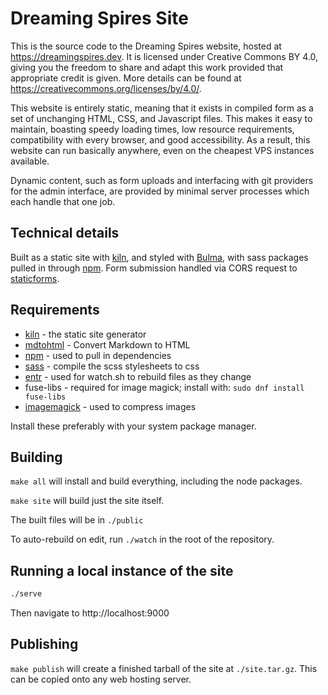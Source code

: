 # Dreaming Spires Site

This is the source code to the Dreaming Spires website, hosted at https://dreamingspires.dev.  It is licensed under Creative Commons BY 4.0, giving you the freedom to share and adapt this work provided that appropriate credit is given.
More details can be found at https://creativecommons.org/licenses/by/4.0/.

This website is entirely static, meaning that it exists in compiled form as a set of unchanging HTML, CSS, and Javascript files.
This makes it easy to maintain, boasting speedy loading times, low resource requirements, compatibility with every browser, and good accessibility.
As a result, this website can run basically anywhere, even on the cheapest VPS instances available.

Dynamic content, such as form uploads and interfacing with git providers for the admin interface, are provided by minimal server processes which each handle that one job.

## Technical details

Built as a static site with [kiln](https://sr.ht/~adnano/kiln/), and styled with [Bulma](https://bulma.io/), with sass packages pulled in through [npm](https://www.npmjs.com/).
Form submission handled via CORS request to [staticforms](https://github.com/dreamingspires/staticforms).

## Requirements

* [kiln](https://sr.ht/~adnano/kiln/) - the static site generator
* [mdtohtml](https://git.sr.ht/~adnano/mdtohtml) - Convert Markdown to HTML
* [npm](https://www.npmjs.com/) - used to pull in dependencies
* [sass](https://sass-lang.com/) - compile the scss stylesheets to css
* [entr](https://eradman.com/entrproject/) - used for watch.sh to rebuild files as they change
* fuse-libs - required for image magick; install with: `sudo dnf install fuse-libs`
* [imagemagick](https://imagemagick.org/) - used to compress images

Install these preferably with your system package manager.

## Building

`make all` will install and build everything, including the node packages.

`make site` will build just the site itself.

The built files will be in `./public`

To auto-rebuild on edit, run `./watch` in the root of the repository.

## Running a local instance of the site

```sh
./serve
```

Then navigate to http://localhost:9000

## Publishing

`make publish` will create a finished tarball of the site at `./site.tar.gz`.
This can be copied onto any web hosting server.
